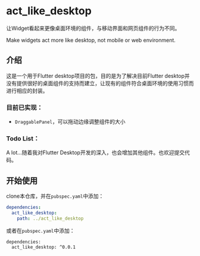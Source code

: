 # act_like_desktop

让Widget看起来更像桌面环境的组件，与移动界面和网页组件的行为不同。

Make widgets act more like desktop, not mobile or web environment.



## 介绍

这是一个用于Flutter desktop项目的包，目的是为了解决目前Flutter desktop并没有提供很好的桌面组件的支持而建立，让现有的组件符合桌面环境的使用习惯而进行相应的封装。

### 目前已实现：

- ```DraggablePanel```，可以拖动边缘调整组件的大小

### Todo List：

A lot...随着我对Flutter Desktop开发的深入，也会增加其他组件。也欢迎提交代码。



## 开始使用

clone本仓库，并在```pubspec.yaml```中添加：

```yaml
dependencies:
  act_like_desktop:
    path: ../act_like_desktop
```

或者在```pubspec.yaml```中添加：

```
dependencies:
  act_like_desktop: ^0.0.1
```

